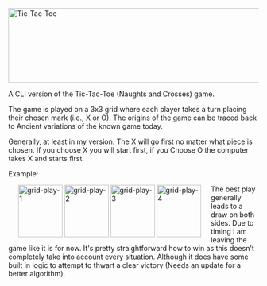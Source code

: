 <img width="967" height="150" alt="Tic-Tac-Toe" src="https://github.com/user-attachments/assets/061c31eb-8462-484a-b22d-ee8b6ba92b38" />

A CLI version of the Tic-Tac-Toe (Naughts and Crosses) game. 

The game is played on a 3x3 grid where each player takes a turn placing their chosen mark (i.e., X or O). The origins of the game can be traced back to Ancient variations of the known game today. 

Generally, at least in my version. The X will go first no matter what piece is chosen. If you choose X you will start first, if you Choose O the computer takes X and starts first.

Example:

<div style="float:left; margin:0; padding: 0px 20px;">
    <img width="89" height="105" alt="grid-play-1" src="https://github.com/user-attachments/assets/d77efc47-961a-4c9e-9887-58651f308ce1" />
    <img width="89" height="105" alt="grid-play-2" src="https://github.com/user-attachments/assets/48eaafe7-8368-427c-a33f-d65a65dac1b2" />
    <img width="89" height="105" alt="grid-play-3" src="https://github.com/user-attachments/assets/c3a9af16-80bd-40f4-bbfe-77edbcafe37c" />
    <img width="89" height="105" alt="grid-play-4" src="https://github.com/user-attachments/assets/07ebfeee-9e5f-4ec0-9e36-68be54378740" />
</div>

The best play generally leads to a draw on both sides. Due to timing I am leaving the game like it is for now. It's pretty straightforward how to win as this doesn't completely take into account every situation. Although it does have some built in logic to attempt to thwart a clear victory (Needs an update for a better algorithm).

